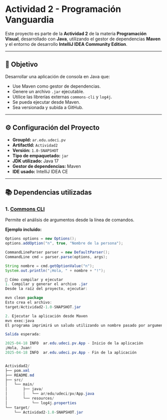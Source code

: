 # Actividad 2 - Programación Vanguardia

Este proyecto es parte de la **Actividad 2** de la materia **Programación Visual**, desarrollado con **Java**, utilizando el gestor de dependencias **Maven** y el entorno de desarrollo **IntelliJ IDEA Community Edition**.

---

## 🎯 Objetivo

Desarrollar una aplicación de consola en Java que:

- Use Maven como gestor de dependencias.
- Genere un archivo `.jar` ejecutable.
- Utilice las librerías externas `commons-cli` y `log4j`.
- Se pueda ejecutar desde Maven.
- Sea versionada y subida a GitHub.

---

## ⚙️ Configuración del Proyecto

- **GroupId:** `ar.edu.udeci.pv`
- **ArtifactId:** `Actividad2`
- **Versión:** `1.0-SNAPSHOT`
- **Tipo de empaquetado:** `jar`
- **JDK utilizado:** Java 17
- **Gestor de dependencias:** Maven
- **IDE usado:** IntelliJ IDEA CE

---

## 📚 Dependencias utilizadas

### 1. [Commons CLI](https://commons.apache.org/proper/commons-cli/)
Permite el análisis de argumentos desde la línea de comandos.

**Ejemplo incluido:**
```java
Options options = new Options();
options.addOption("n", true, "Nombre de la persona");

CommandLineParser parser = new DefaultParser();
CommandLine cmd = parser.parse(options, args);

String nombre = cmd.getOptionValue("n");
System.out.println("¡Hola, " + nombre + "!");

🚀 Cómo compilar y ejecutar
1. Compilar y generar el archivo .jar
Desde la raíz del proyecto, ejecutar:

mvn clean package
Esto crea el archivo:
target/Actividad2-1.0-SNAPSHOT.jar

2. Ejecutar la aplicación desde Maven
mvn exec:java
El programa imprimirá un saludo utilizando un nombre pasado por argumento y mostrará logs del inicio y fin del programa.

Salida esperada:

2025-04-18 INFO  ar.edu.udeci.pv.App - Inicio de la aplicación
¡Hola, Juan!
2025-04-18 INFO  ar.edu.udeci.pv.App - Fin de la aplicación


Actividad2/
├── pom.xml
├── README.md
├── src/
│   └── main/
│       ├── java/
│       │   └── ar/edu/udeci/pv/App.java
│       └── resources/
│           └── log4j.properties
└── target/
    └── Actividad2-1.0-SNAPSHOT.jar
